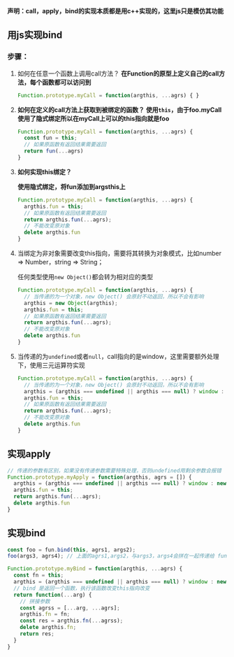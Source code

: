 **声明：call，apply，bind的实现本质都是用c++实现的，这里js只是模仿其功能**

## 用js实现bind

### 步骤：

1. 如何在任意一个函数上调用call方法？
   **在Function的原型上定义自己的call方法，每个函数都可以访问到**

   ```js
   Function.prototype.myCall = function(argthis, ...agrs) { }
   ```

2. **如何在定义的call方法上获取到被绑定的函数？**
   **使用`this`，由于foo.myCall使用了隐式绑定所以在myCall上可以的this指向就是foo**

   ```js
   Function.prototype.myCall = function(argthis, ...agrs) {
     const fun = this;
     // 如果原函数有返回结果需要返回
     return fun(...agrs)
   }
   ```

3. **如何实现this绑定？**

   **使用隐式绑定，将fun添加到argsthis上**

   ```js
   Function.prototype.myCall = function(argthis, ...agrs) {
     argthis.fun = this;
     // 如果原函数有返回结果需要返回  
     return argthis.fun(...agrs);
     // 不能改变原对象
     delete argthis.fun
   }
   ```

4. 当绑定为非对象需要改变this指向，需要将其转换为对象模式，比如number => Number，string => String；

   任何类型使用`new Object()`都会转为相对应的类型

   ```js
   Function.prototype.myCall = function(argthis, ...agrs) {
     // 当传递的为一个对象，new Object() 会原封不动返回，所以不会有影响
     argthis = new Object(argthis);
     argthis.fun = this;
     // 如果原函数有返回结果需要返回  
     return argthis.fun(...agrs);
     // 不能改变原对象
     delete argthis.fun
   }
   ```

5. 当传递的为`undefined`或者`null`，call指向的是window，这里需要额外处理下，使用三元运算符实现

   ```js
   Function.prototype.myCall = function(argthis, ...agrs) {
     // 当传递的为一个对象，new Object() 会原封不动返回，所以不会有影响
     argthis = (argthis === undefined || argthis === null) ? window : new Object(argthis);
     argthis.fun = this;
     // 如果原函数有返回结果需要返回  
     return argthis.fun(...agrs);
     // 不能改变原对象
     delete argthis.fun
   }
   ```



## 实现apply

```js
// 传递的参数有区别，如果没有传递参数需要特殊处理，否则undefined用剩余参数会报错
Function.prototype.myApply = function(argthis, agrs = []) {
  argthis = (argthis === undefined || argthis === null) ? window : new Object(argthis);
  argthis.fun = this;
  return argthis.fun(...agrs);
  delete argthis.fun
}
```



## 实现bind

```js
const foo = fun.bind(this, agrs1, args2);
foo(args3, agrs4); // 上面的agrs1,args2，与args3，args4会拼在一起传递给 fun

Function.prototype.myBind = function(argthis, ...agrs) {
  const fn = this;
  argthis = (argthis === undefined || argthis === null) ? window : new Object(argthis);
  // bind 是返回一个函数，执行该函数改变this指向改变
  return function(...arg) {
    // 拼接参数
    const agrss = [...arg, ...agrs];
    argthis.fn = fn;
    const res = argthis.fn(...agrss);
    delete argthis.fn;
    return res;
  }
}
```



